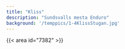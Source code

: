 ```yaml
---
title: "Kliss"
description: "Sundsvalls mesta Enduro"
background: '/temppics/1-4KlissStugan.jpg'
---
```

{{< area id="7382" >}}
